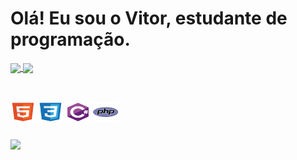 # Olá! Eu sou o Vitor, estudante de programação.


<a href="https://github.com/VH-DM/github-readme-stats">
  <img height=150 align="center" src="https://github-readme-stats.vercel.app/api?username=VH-DM&layout=compact&langs_count=8&card_width=32&theme=tokyonight" />
</a>
<a href="https://github.com/VH-DM/convoychat">
  <img height=150 align="center" src="https://github-readme-stats.vercel.app/api/top-langs?username=VH-DM&layout=compact&langs_count=8&card_width=320&theme=tokyonight" />
</a>

##

<div style="display: inline_block"><br>
  <img align="center" alt="VH-DM-HTML" height="30" width="40" src="https://raw.githubusercontent.com/devicons/devicon/master/icons/html5/html5-original.svg">
  <img align="center" alt="VH-DM-CSS" height="30" width="40" src="https://raw.githubusercontent.com/devicons/devicon/master/icons/css3/css3-original.svg">
  <img align="center" alt="VH-DM-Csharp" height="30" width="40" src="https://raw.githubusercontent.com/devicons/devicon/master/icons/csharp/csharp-original.svg">
  <img align="center" alt="VH-DM-PHP" height="30" width="40" src="https://raw.githubusercontent.com/devicons/devicon/master/icons/php/php-original.svg" />
          
          
  
  
</div>
  
  ##
 
<div> 
  <a href = "mailto:vgilhidasilva@gmail.com"><img src="https://img.shields.io/badge/-Gmail-%23333?style=for-the-badge&logo=gmail&logoColor=white" target="_blank"></a>

  
